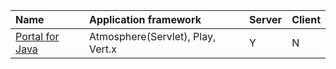 | Name | Application framework | Server | Client |
|:---|:---|:---|:---|
| [Portal for Java](https://github.com/flowersinthesand/portal-java) | Atmosphere(Servlet), Play, Vert.x | Y | N